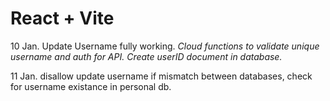 # React + Vite
10 Jan.
Update Username fully working.
*Cloud functions to validate unique username and auth for API.*
*Create userID document in database.*

11 Jan.
disallow update username if mismatch between databases, check for username existance in personal db.